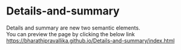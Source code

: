 # Details-and-summary
Details and summary are new two semantic elements.<br>
You can preview the page by clicking the below link <br>
https://bharathipravallika.github.io/Details-and-summary/index.html
